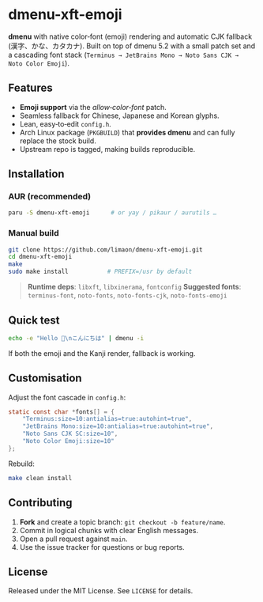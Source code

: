 # dmenu-xft-emoji

**dmenu** with native color‑font (emoji) rendering and automatic CJK fallback (漢字、かな、カタカナ). Built on top of dmenu 5.2 with a small patch set and a cascading font stack (`Terminus → JetBrains Mono → Noto Sans CJK → Noto Color Emoji`).

## Features

* **Emoji support** via the *allow‑color‑font* patch.
* Seamless fallback for Chinese, Japanese and Korean glyphs.
* Lean, easy‑to‑edit `config.h`.
* Arch Linux package (`PKGBUILD`) that **provides dmenu** and can fully replace the stock build.
* Upstream repo is tagged, making builds reproducible.

## Installation

### AUR (recommended)

```bash
paru -S dmenu-xft-emoji      # or yay / pikaur / aurutils …
```

### Manual build

```bash
git clone https://github.com/limaon/dmenu-xft-emoji.git
cd dmenu-xft-emoji
make
sudo make install           # PREFIX=/usr by default
```

> **Runtime deps**: `libxft`, `libxinerama`, `fontconfig`
> **Suggested fonts**: `terminus-font`, `noto-fonts`, `noto-fonts-cjk`, `noto-fonts-emoji`

## Quick test

```bash
echo -e "Hello 👋\nこんにちは" | dmenu -i
```

If both the emoji and the Kanji render, fallback is working.

## Customisation

Adjust the font cascade in `config.h`:

```c
static const char *fonts[] = {
    "Terminus:size=10:antialias=true:autohint=true",
    "JetBrains Mono:size=10:antialias=true:autohint=true",
    "Noto Sans CJK SC:size=10",
    "Noto Color Emoji:size=10"
};
```

Rebuild:

```bash
make clean install
```

## Contributing

1. **Fork** and create a topic branch: `git checkout -b feature/name`.
2. Commit in logical chunks with clear English messages.
3. Open a pull request against `main`.
4. Use the issue tracker for questions or bug reports.

## License

Released under the MIT License. See `LICENSE` for details.
